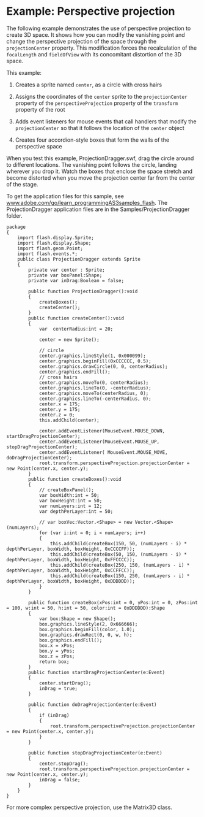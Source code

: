 # Example: Perspective projection

<div>

The following example demonstrates the use of perspective projection to create
3D space. It shows how you can modify the vanishing point and change the
perspective projection of the space through the `projectionCenter` property.
This modification forces the recalculation of the `focalLength` and
`fieldOfView` with its concomitant distortion of the 3D space.

This example:

<div>

1.  Creates a sprite named `center`, as a circle with cross hairs

2.  Assigns the coordinates of the `center` sprite to the `projectionCenter`
    property of the `perspectiveProjection` property of the `transform` property
    of the root

3.  Adds event listeners for mouse events that call handlers that modify the
    `projectionCenter` so that it follows the location of the `center` object

4.  Creates four accordion-style boxes that form the walls of the perspective
    space

</div>

When you test this example, ProjectionDragger.swf, drag the circle around to
different locations. The vanishing point follows the circle, landing wherever
you drop it. Watch the boxes that enclose the space stretch and become distorted
when you move the projection center far from the center of the stage.

To get the application files for this sample, see
<a href="http://www.adobe.com/go/learn_programmingAS3samples_flash"
target="_self">www.adobe.com/go/learn_programmingAS3samples_flash</a>. The
ProjectionDragger application files are in the Samples/ProjectionDragger folder.

<div>

    package
    {
        import flash.display.Sprite;
        import flash.display.Shape;
        import flash.geom.Point;
        import flash.events.*;
        public class ProjectionDragger extends Sprite
        {
            private var center : Sprite;
            private var boxPanel:Shape;
            private var inDrag:Boolean = false;

            public function ProjectionDragger():void
            {
                createBoxes();
                createCenter();
            }
            public function createCenter():void
            {
                var  centerRadius:int = 20;

                center = new Sprite();

                // circle
                center.graphics.lineStyle(1, 0x000099);
                center.graphics.beginFill(0xCCCCCC, 0.5);
                center.graphics.drawCircle(0, 0, centerRadius);
                center.graphics.endFill();
                // cross hairs
                center.graphics.moveTo(0, centerRadius);
                center.graphics.lineTo(0, -centerRadius);
                center.graphics.moveTo(centerRadius, 0);
                center.graphics.lineTo(-centerRadius, 0);
                center.x = 175;
                center.y = 175;
                center.z = 0;
                this.addChild(center);

                center.addEventListener(MouseEvent.MOUSE_DOWN, startDragProjectionCenter);
                center.addEventListener(MouseEvent.MOUSE_UP, stopDragProjectionCenter);
                center.addEventListener( MouseEvent.MOUSE_MOVE, doDragProjectionCenter);
                root.transform.perspectiveProjection.projectionCenter = new Point(center.x, center.y);
            }
            public function createBoxes():void
            {
                // createBoxPanel();
                var boxWidth:int = 50;
                var boxHeight:int = 50;
                var numLayers:int = 12;
                var depthPerLayer:int = 50;

                // var boxVec:Vector.<Shape> = new Vector.<Shape>(numLayers);
                for (var i:int = 0; i < numLayers; i++)
                {
                    this.addChild(createBox(150, 50, (numLayers - i) * depthPerLayer, boxWidth, boxHeight, 0xCCCCFF));
                    this.addChild(createBox(50, 150, (numLayers - i) * depthPerLayer, boxWidth, boxHeight, 0xFFCCCC));
                    this.addChild(createBox(250, 150, (numLayers - i) * depthPerLayer, boxWidth, boxHeight, 0xCCFFCC));
                    this.addChild(createBox(150, 250, (numLayers - i) * depthPerLayer, boxWidth, boxHeight, 0xDDDDDD));
                }
            }

            public function createBox(xPos:int = 0, yPos:int = 0, zPos:int = 100, w:int = 50, h:int = 50, color:int = 0xDDDDDD):Shape
            {
                var box:Shape = new Shape();
                box.graphics.lineStyle(2, 0x666666);
                box.graphics.beginFill(color, 1.0);
                box.graphics.drawRect(0, 0, w, h);
                box.graphics.endFill();
                box.x = xPos;
                box.y = yPos;
                box.z = zPos;
                return box;
            }
            public function startDragProjectionCenter(e:Event)
            {
                center.startDrag();
                inDrag = true;
            }

            public function doDragProjectionCenter(e:Event)
            {
                if (inDrag)
                {
                    root.transform.perspectiveProjection.projectionCenter = new Point(center.x, center.y);
                }
            }

            public function stopDragProjectionCenter(e:Event)
            {
                center.stopDrag();
                root.transform.perspectiveProjection.projectionCenter = new Point(center.x, center.y);
                inDrag = false;
            }
        }
    }

</div>

For more complex perspective projection, use the Matrix3D class.

</div>

<div>

<div>

</div>

</div>
